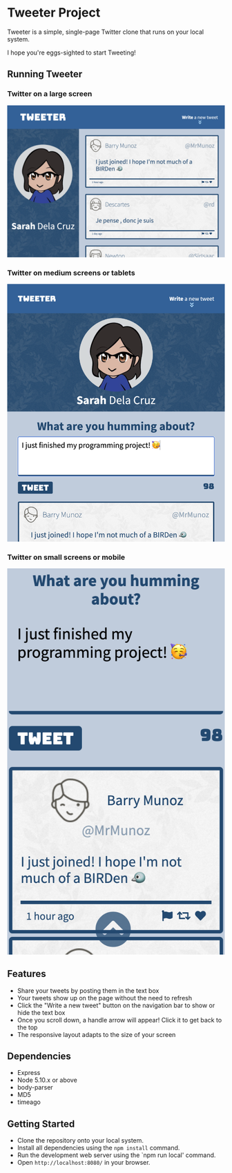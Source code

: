 # Tweeter Project

Tweeter is a simple, single-page Twitter clone that runs on your local system.

I hope you're eggs-sighted to start Tweeting!

## Running Tweeter
### Twitter on a large screen
!["Tweeter on a large screen"](public/images/screenshot-big.png)
### Twitter on medium screens or tablets
!["Tweeter on a medium screen"](public/images/screenshot-med.png)
### Twitter on small screens or mobile
!["Tweeter on mobile"](public/images/screenshot-mobile.png)

## Features

- Share your tweets by posting them in the text box
- Your tweets show up on the page without the need to refresh
- Click the "Write a new tweet" button on the navigation bar to show or hide the text box
- Once you scroll down, a handle arrow will appear! Click it to get back to the top
- The responsive layout adapts to the size of your screen

## Dependencies

- Express
- Node 5.10.x or above
- body-parser
- MD5
- timeago

## Getting Started

- Clone the repository onto your local system.
- Install all dependencies using the `npm install` command.
- Run the development web server using the `npm run local' command.
- Open `http://localhost:8080/` in your browser.
